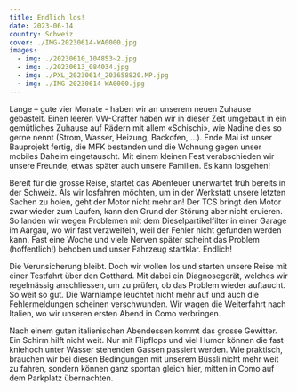 ```yaml
---
title: Endlich los!
date: 2023-06-14
country: Schweiz
cover: ./IMG-20230614-WA0000.jpg
images:
  - img: ./20230610_104853~2.jpg
  - img: ./20230613_084034.jpg
  - img: ./PXL_20230614_203658820.MP.jpg
  - img: ./IMG-20230614-WA0000.jpg
---
```


Lange – gute vier Monate - haben wir an unserem neuen Zuhause gebastelt. Einen leeren VW-Crafter haben wir in dieser Zeit umgebaut in ein gemütliches Zuhause auf Rädern mit allem «Schischi», wie Nadine dies so gerne nennt (Strom, Wasser, Heizung, Backofen, …). Ende Mai ist unser Bauprojekt fertig, die MFK bestanden und die Wohnung gegen unser mobiles Daheim eingetauscht. Mit einem kleinen Fest verabschieden wir unsere Freunde, etwas später auch unsere Familien. Es kann losgehen!

Bereit für die grosse Reise, startet das Abenteuer unerwartet früh bereits in der Schweiz. Als wir losfahren möchten, um in der Werkstatt unsere letzten Sachen zu holen, geht der Motor nicht mehr an! Der TCS bringt den Motor zwar wieder zum Laufen, kann den Grund der Störung aber nicht eruieren. So landen wir wegen Problemen mit dem Dieselpartikelfilter in einer Garage im Aargau, wo wir fast verzweifeln, weil der Fehler nicht gefunden werden kann. Fast eine Woche und viele Nerven später scheint das Problem (hoffentlich!) behoben und unser Fahrzeug startklar. Endlich!

Die Verunsicherung bleibt. Doch wir wollen los und starten unsere Reise mit einer Testfahrt über den Gotthard. Mit dabei ein Diagnosegerät, welches wir regelmässig anschliessen, um zu prüfen, ob das Problem wieder auftaucht. So weit so gut. Die Warnlampe leuchtet nicht mehr auf und auch die Fehlermeldungen scheinen verschwunden. Wir wagen die Weiterfahrt nach Italien, wo wir unseren ersten Abend in Como verbringen.

Nach einem guten italienischen Abendessen kommt das grosse Gewitter. Ein Schirm hilft nicht weit. Nur mit Flipflops und viel Humor können die fast kniehoch unter Wasser stehenden Gassen passiert werden. Wie praktisch, brauchen wir bei diesen Bedingungen mit unserem Büssli nicht mehr weit zu fahren, sondern können ganz spontan gleich hier, mitten in Como auf dem Parkplatz übernachten.
